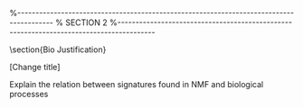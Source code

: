 %----------------------------------------------------------------------------------------
%	SECTION 2
%----------------------------------------------------------------------------------------

\section{Bio Justification}

[Change title]

Explain the relation between signatures found in NMF and biological processes